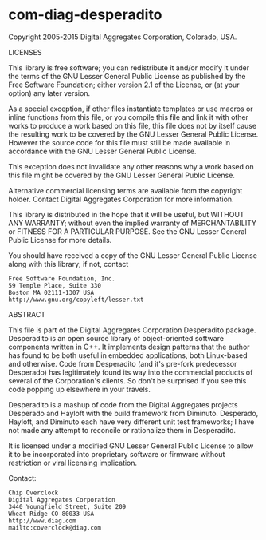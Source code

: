 com-diag-desperadito
====================

Copyright 2005-2015 Digital Aggregates Corporation, Colorado, USA.

LICENSES

This library is free software; you can redistribute it and/or
modify it under the terms of the GNU Lesser General Public
License as published by the Free Software Foundation; either
version 2.1 of the License, or (at your option) any later version.

As a special exception, if other files instantiate templates or
use macros or inline functions from this file, or you compile
this file and link it with other works to produce a work based on
this file, this file does not by itself cause the resulting work
to be covered by the GNU Lesser General Public License. However
the source code for this file must still be made available in
accordance with the GNU Lesser General Public License.

This exception does not invalidate any other reasons why a work
based on this file might be covered by the GNU Lesser General
Public License.

Alternative commercial licensing terms are available from the copyright
holder. Contact Digital Aggregates Corporation for more information.

This library is distributed in the hope that it will be useful,
but WITHOUT ANY WARRANTY; without even the implied warranty of
MERCHANTABILITY or FITNESS FOR A PARTICULAR PURPOSE. See the
GNU Lesser General Public License for more details.

You should have received a copy of the GNU Lesser General Public
License along with this library; if not, contact

    Free Software Foundation, Inc.
    59 Temple Place, Suite 330
    Boston MA 02111-1307 USA
    http://www.gnu.org/copyleft/lesser.txt

ABSTRACT

This file is part of the Digital Aggregates Corporation Desperadito package.
Desperadito is an open source library of object-oriented software components
written in C++. It implements design patterns that the author has found to be
both useful in embedded applications, both Linux-based and otherwise. Code from
Desperadito (and it's pre-fork predecessor Desperado) has legitimately found its
way into the commercial products of several of the Corporation's clients. So
don't be surprised if you see this code popping up elsewhere in your travels.

Desperadito is a mashup of code from the Digital Aggregates projects Desperado
and Hayloft with the build framework from Diminuto. Desperado, Hayloft, and
Diminuto each have very different unit test frameworks; I have not made any
attempt to reconcile or rationalize them in Desperadito.

It is licensed under a modified GNU Lesser General Public License to allow it
to be incorporated into proprietary software or firmware without restriction or
viral licensing implication.

Contact:

    Chip Overclock
    Digital Aggregates Corporation
    3440 Youngfield Street, Suite 209
    Wheat Ridge CO 80033 USA
    http://www.diag.com
    mailto:coverclock@diag.com
